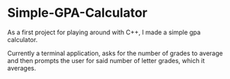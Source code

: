 # Simple-GPA-Calculator
As a first project for playing around with C++, I made a simple gpa calculator.

Currently a terminal application, asks for the number of grades to average and then prompts the user for said number of letter grades, which it averages.
